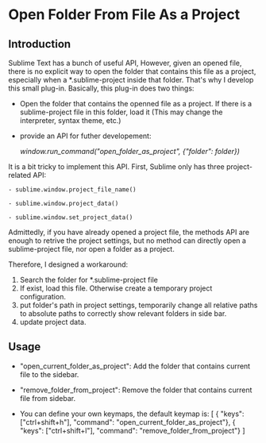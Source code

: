 # Open Folder From File As a Project

## Introduction

Sublime Text has a bunch of useful API, However, given an opened file, there is no explicit way to open the folder that contains this file as a project, especially when a *.sublime-project inside that folder. That's why I develop this small plug-in. Basically, this plug-in does two things:

- Open the folder that contains the openned file as a project. If there is a sublime-project file in this folder, load it (This may change the interpreter, syntax theme, etc.)
- provide an API for futher developement:

  *window.run_command("open_folder_as_project", {"folder": folder})*


It is a bit tricky to implement this API. First, Sublime only has three project-related API:

    - sublime.window.project_file_name()

    - sublime.window.project_data()

    - sublime.window.set_project_data()

Admittedly, if you have already opened a project file, the methods API are enough to retrive the project settings, but no method can directly open a sublime-project file, nor open a folder as a project.

Therefore, I designed a workaround:
1. Search the folder for *.sublime-project file
2. If exist, load this file. Otherwise create a temporary project configuration.
3. put folder's path in project settings, temporarily change all relative paths to absolute paths to correctly show relevant folders in side bar.
4. update project data.


## Usage
- "open_current_folder_as_project": Add the folder that contains current file to the sidebar.

- "remove_folder_from_project": Remove the folder that contains current file from sidebar.

- You can define your own keymaps, the default keymap is:
[
   { "keys": ["ctrl+shift+h"], "command": "open_current_folder_as_project"},
   { "keys": ["ctrl+shift+l"], "command": "remove_folder_from_project"}
]

